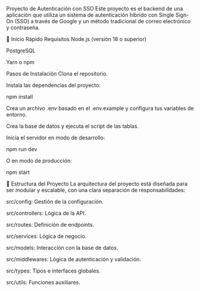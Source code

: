Proyecto de Autenticación con SSO
Este proyecto es el backend de una aplicación que utiliza un sistema de autenticación híbrido con Single Sign-On (SSO) a través de Google y un método tradicional de correo electrónico y contraseña.

🚀 Inicio Rápido
Requisitos
Node.js (versión 18 o superior)

PostgreSQL

Yarn o npm

Pasos de Instalación
Clona el repositorio.

Instala las dependencias del proyecto:

npm install

Crea un archivo .env basado en el .env.example y configura tus variables de entorno.

Crea la base de datos y ejecuta el script de las tablas.

Inicia el servidor en modo de desarrollo:

npm run dev

O en modo de producción:

npm start

📂 Estructura del Proyecto
La arquitectura del proyecto está diseñada para ser modular y escalable, con una clara separación de responsabilidades:

src/config: Gestión de la configuración.

src/controllers: Lógica de la API.

src/routes: Definición de endpoints.

src/services: Lógica de negocio.

src/models: Interacción con la base de datos.

src/middlewares: Lógica de autenticación y validación.

src/types: Tipos e interfaces globales.

src/utils: Funciones auxiliares.
